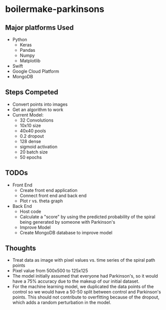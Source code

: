 # boilermake-parkinsons

## Major platforms Used
- Python
  - Keras
  - Pandas
  - Numpy
  - Matplotlib
- Swift
- Google Cloud Platform
- MongoDB

## Steps Competed
- Convert points into images
- Get an algorithm to work
- Current Model:
  - 32 Convolutions
  - 10x10 size
  - 40x40 pools
  - 0.2 dropout
  - 128 dense
  - sigmoid activation
  - 20 batch size
  - 50 epochs


## TODOs
- Front End
  - Create front end application
  - Connect front end and back end
  - Plot r vs. theta graph
- Back End
  - Host code
  - Calculate a "score" by using the predicted probability of the spiral being generated by someone with Parkinson's
  - Improve Model
  - Create MongoDB database to improve model


## Thoughts
- Treat data as image with pixel values vs. time series of the spiral path points
- Pixel value from 500x500 to 125x125
- The model initially assumed that everyone had Parkinson's, so it would have a 75% accuracy due to the makeup of our initial dataset.
- For the machine learning model, we duplicated the data points of the control so we would have a 50-50 split between control and Parkinson's points. This should not contribute to overfitting because of the dropout, which adds a random perturbation in the model.

